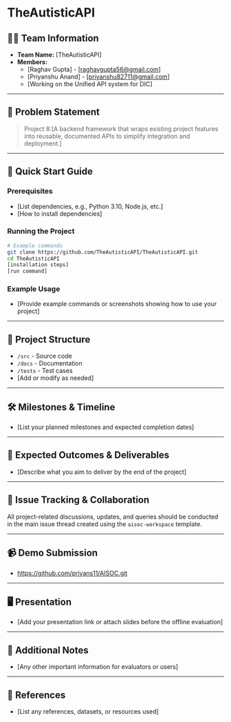 # TheAutisticAPI

## 🧑‍💻 Team Information
- **Team Name:** [TheAutisticAPI]
- **Members:**
  - [Raghav Gupta] - [raghavgupta56@gmail.com]
  - [Priyanshu Anand] - [priyanshu82711@gmail.com]
  - [Working on the Unified API system for DIC]

---

## 📝 Problem Statement
> Project 8:[A backend framework that wraps existing project features into reusable, documented APIs to simplify integration and deployment.]

---

## 🚀 Quick Start Guide

### Prerequisites
- [List dependencies, e.g., Python 3.10, Node.js, etc.]
- [How to install dependencies]

### Running the Project
```bash
# Example commands
git clone https://github.com/TheAutisticAPI/TheAutisticAPI.git
cd TheAutisticAPI
[installation steps]
[run command]
```

### Example Usage
- [Provide example commands or screenshots showing how to use your project]

---

## 📂 Project Structure
- `/src` - Source code
- `/docs` - Documentation
- `/tests` - Test cases
- [Add or modify as needed]

---

## 🛠️ Milestones & Timeline
- [List your planned milestones and expected completion dates]

---

## 🎯 Expected Outcomes & Deliverables
- [Describe what you aim to deliver by the end of the project]

---

## 📢 Issue Tracking & Collaboration
All project-related discussions, updates, and queries should be conducted in the main issue thread created using the `aisoc-workspace` template.

---

## 📹 Demo Submission
- https://github.com/priyans11/AISOC.git

---

## 🖥️ Presentation
- [Add your presentation link or attach slides before the offline evaluation]

---

## 📄 Additional Notes
- [Any other important information for evaluators or users]

---

## 📌 References
- [List any references, datasets, or resources used]

